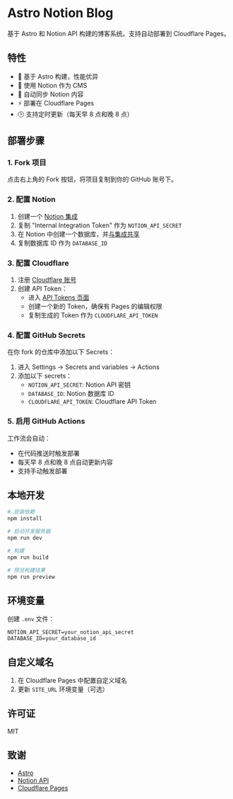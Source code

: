 # Astro Notion Blog

基于 Astro 和 Notion API 构建的博客系统。支持自动部署到 Cloudflare Pages。

## 特性

- 🚀 基于 Astro 构建，性能优异
- 📝 使用 Notion 作为 CMS
- 🔄 自动同步 Notion 内容
- ⚡ 部署在 Cloudflare Pages
- 🕒 支持定时更新（每天早 8 点和晚 8 点）

## 部署步骤

### 1. Fork 项目

点击右上角的 Fork 按钮，将项目复制到你的 GitHub 账号下。

### 2. 配置 Notion

1. 创建一个 [Notion 集成](https://developers.notion.com/docs/create-a-notion-integration)
2. 复制 "Internal Integration Token" 作为 `NOTION_API_SECRET`
3. 在 Notion 中创建一个数据库，并[与集成共享](https://developers.notion.com/docs/create-a-notion-integration#step-2-share-a-database-with-your-integration)
4. 复制数据库 ID 作为 `DATABASE_ID`

### 3. 配置 Cloudflare

1. 注册 [Cloudflare 账号](https://dash.cloudflare.com/sign-up)
2. 创建 API Token：
   - 进入 [API Tokens 页面](https://dash.cloudflare.com/profile/api-tokens)
   - 创建一个新的 Token，确保有 Pages 的编辑权限
   - 复制生成的 Token 作为 `CLOUDFLARE_API_TOKEN`

### 4. 配置 GitHub Secrets

在你 fork 的仓库中添加以下 Secrets：

1. 进入 Settings -> Secrets and variables -> Actions
2. 添加以下 secrets：
   - `NOTION_API_SECRET`: Notion API 密钥
   - `DATABASE_ID`: Notion 数据库 ID
   - `CLOUDFLARE_API_TOKEN`: Cloudflare API Token

### 5. 启用 GitHub Actions

工作流会自动：
- 在代码推送时触发部署
- 每天早 8 点和晚 8 点自动更新内容
- 支持手动触发部署

## 本地开发

```bash
# 安装依赖
npm install

# 启动开发服务器
npm run dev

# 构建
npm run build

# 预览构建结果
npm run preview
```

## 环境变量

创建 `.env` 文件：

```env
NOTION_API_SECRET=your_notion_api_secret
DATABASE_ID=your_database_id
```

## 自定义域名

1. 在 Cloudflare Pages 中配置自定义域名
2. 更新 `SITE_URL` 环境变量（可选）

## 许可证

MIT

## 致谢

- [Astro](https://astro.build)
- [Notion API](https://developers.notion.com)
- [Cloudflare Pages](https://pages.cloudflare.com)

